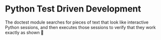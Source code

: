 # Python Test Driven Development
The doctest module searches for pieces of text that look like interactive Python sessions, and then executes those sessions to verify that they work exactly as shown :wave:
